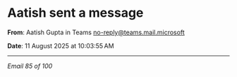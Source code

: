 # Aatish sent a message

**From**: Aatish Gupta in Teams <no-reply@teams.mail.microsoft>

**Date**: 11 August 2025 at 10:03:55 AM

---

*Email 85 of 100*
